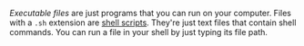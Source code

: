 _Executable files_ are just programs that you can run on your computer.
Files with a `.sh` extension are [shell scripts](https://en.wikipedia.org/wiki/Shell_script). They're just text files that contain shell commands. You can run a file in your shell by just typing its file path.